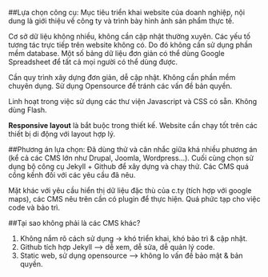 ##Lựa chọn công cụ:
Mục tiêu triển khai website của doanh nghiệp, nội dung là giới thiệu về công ty và trình bày hình ảnh sản phẩm thực tế. 

Cơ sở dữ liệu không nhiều, không cần cập nhật thường xuyên. Các yếu tố tương tác trực tiếp trên website không có. Do đó không cần sử dụng phần mềm database. Một số bảng dữ liệu đơn giản có thể dùng Google Spreadsheet để tất cả mọi người có thể dùng được.

Cần quy trình xây dựng đơn giản, dễ cập nhật. Không cần phần mềm chuyên dụng. Sử dụng Opensource để tránh các vấn đề bản quyền.

Linh hoạt trong việc sử dụng các thư viện Javascript và CSS có sẵn. Không dùng Flash.

**Responsive layout** là bắt buộc trong thiết kế. Website cần chạy tốt trên các thiết bị di động với layout hợp lý.

##Phương án lựa chọn:
Đã dùng thử và cân nhắc giữa khá nhiều phương án (kể cả các CMS lớn như Drupal, Joomla, Wordpress...). Cuối cùng chọn sử dụng bộ công cụ Jekyll + Github để xây dựng và chạy thử. Các CMS quá cồng kềnh đối với các yêu cầu đã nêu. 

Mặt khác với yêu cầu hiển thị dữ liệu đặc thù của c.ty (tích hợp với google maps), các CMS nêu trên cần có plugin để thực hiện. Quá phức tạp cho việc code và bảo trì.

##Tại sao không phải là các CMS khác?
1. Không nắm rõ cách sử dụng -> khó triển khai, khó bảo trì & cập nhật.
2. Github tích hợp Jekyll --> dễ xem, dễ sửa, dễ quản lý code.
3. Static web, sử dụng opensource --> không lo vấn đề bảo mật & bản quyền.
